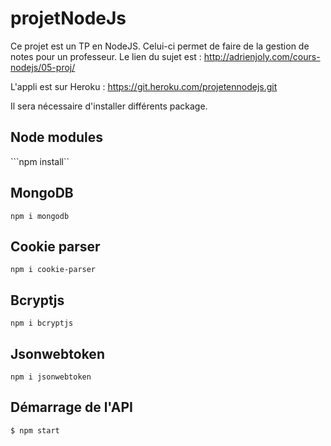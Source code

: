 # projetNodeJs

Ce projet est un TP en NodeJS. Celui-ci permet de faire de la gestion de notes pour un professeur.
Le lien du sujet est : http://adrienjoly.com/cours-nodejs/05-proj/

L'appli est sur Heroku : https://git.heroku.com/projetennodejs.git

Il sera nécessaire d'installer différents package.

## Node modules

```npm install``

## MongoDB
```npm i mongodb```

## Cookie parser
```npm i cookie-parser```

## Bcryptjs
```npm i bcryptjs```

## Jsonwebtoken
```npm i jsonwebtoken```

## Démarrage de l'API
```$ npm start```
